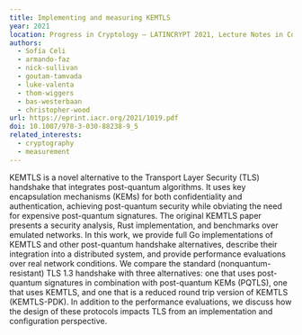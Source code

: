 ```yaml
---
title: Implementing and measuring KEMTLS
year: 2021
location: Progress in Cryptology – LATINCRYPT 2021, Lecture Notes in Computer Science(), vol 12912. Springer, 2021.
authors:
  - Sofía Celi
  - armando-faz
  - nick-sullivan
  - goutam-tamvada
  - luke-valenta
  - thom-wiggers
  - bas-westerbaan
  - christopher-wood
url: https://eprint.iacr.org/2021/1019.pdf
doi: 10.1007/978-3-030-88238-9_5
related_interests:
  - cryptography
  - measurement
---
```


KEMTLS is a novel alternative to the Transport Layer Security (TLS) handshake that integrates post-quantum algorithms. It uses key encapsulation mechanisms (KEMs) for both confidentiality and authentication, achieving post-quantum security while obviating the need for expensive post-quantum signatures. The original KEMTLS paper presents a security analysis, Rust implementation, and benchmarks over emulated networks. In this work, we provide full Go implementations of KEMTLS and other post-quantum handshake alternatives, describe their integration into a distributed system, and provide performance evaluations over real network conditions. We compare the standard (nonquantum-resistant) TLS 1.3 handshake with three alternatives: one that uses post-quantum signatures in combination with post-quantum KEMs (PQTLS), one that uses KEMTLS, and one that is a reduced round trip version of KEMTLS (KEMTLS-PDK). In addition to the performance evaluations, we discuss how the design of these protocols impacts TLS from an implementation and configuration perspective.
